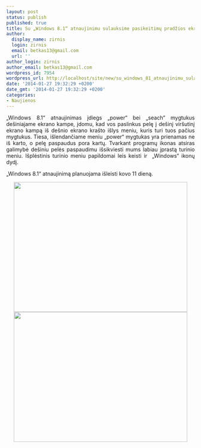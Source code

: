```yaml
---
layout: post
status: publish
published: true
title: Su „Windows 8.1“ atnaujinimu sulauksime pasikeitimų pradžios ekrane
author:
  display_name: zirnis
  login: zirnis
  email: betkas13@gmail.com
  url: ''
author_login: zirnis
author_email: betkas13@gmail.com
wordpress_id: 7954
wordpress_url: http://localhost/site/new/su_windows_81_atnaujinimu_sulauksime_pasikeitimu_pradzios_ekrane/
date: '2014-01-27 19:32:29 +0200'
date_gmt: '2014-01-27 19:32:29 +0200'
categories:
- Naujienos
---
```

<p style="text-align: justify;">
	&bdquo;Windows 8.1&ldquo; atnaujinimas įdiegs &bdquo;power&ldquo; bei &bdquo;seach&ldquo; mygtukus de&scaron;iniajame ekrano kampe, įdomu, kad vos paslinkus pelę į de&scaron;inį vir&scaron;utinį ekrano kampą i&scaron; de&scaron;nio ekrano kra&scaron;to i&scaron;lys meniu, kuris turi tuos pačius mygtukus. Tiesa, i&scaron;lendančiame meniu &bdquo;power&ldquo; mygtukas yra prienamas ne i&scaron; karto, o pelę paspaudus pora kartų. Tvarkant programų ikonas&nbsp;atsiras galimybė de&scaron;iniu pelės paspaudimu i&scaron;sikviesti mums labiau įprastą turinio meniu. I&scaron;plėstinis turinio meniu papildomai leis keisti ir &nbsp;&bdquo;Windows&ldquo;&nbsp;ikonų dydį.&nbsp;</p>
<p style="text-align: justify;">
	&bdquo;Windows 8.1&ldquo; atnaujinimą planuojama i&scaron;leisti kovo 11 dieną.</p>
<p style="text-align: center;">
	<img alt="" src="http://technews.lt/userfiles/windows 8_1 update 1 3.jpg" style="width: 464px; height: 348px;" /><img alt="" src="http://technews.lt/userfiles/windows 8_1 update 1 4 (1).jpg" style="width: 464px; height: 348px;" /></p>
